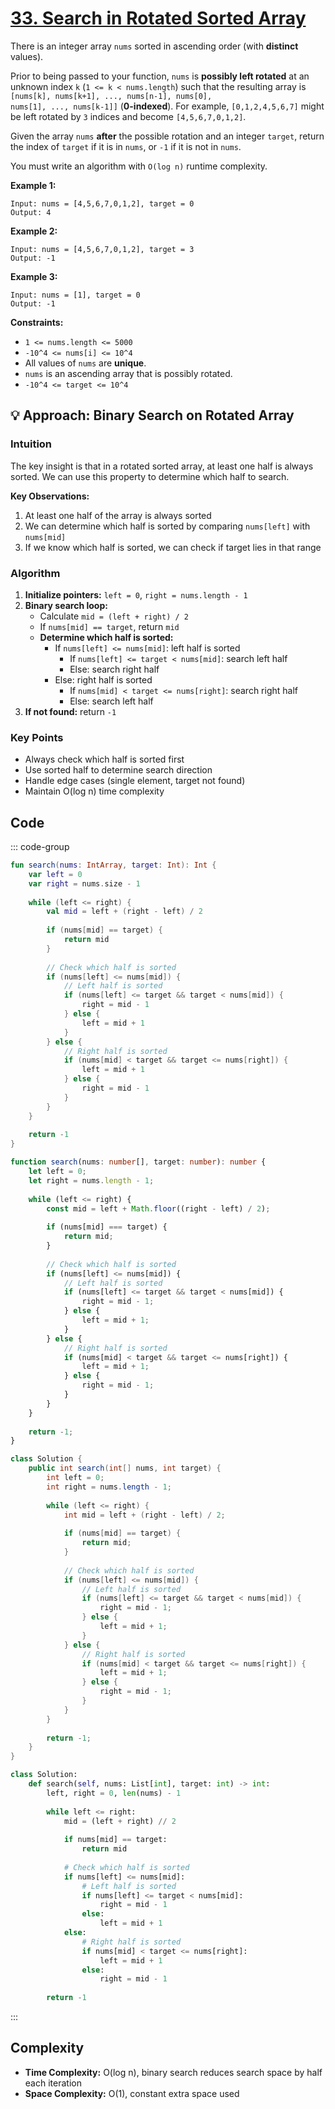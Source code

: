 # [33. Search in Rotated Sorted Array](https://leetcode.com/problems/search-in-rotated-sorted-array/description/?envType=study-plan-v2&envId=top-interview-150)<Badge type="warning" text="Medium" />

There is an integer array <code>nums</code> sorted in ascending order (with **distinct** values).

Prior to being passed to your function, <code>nums</code> is **possibly left rotated** at an unknown index <code>k</code> (<code>1 <= k < nums.length</code>) such that the resulting array is <code>[nums[k], nums[k+1], ..., nums[n-1], nums[0], nums[1], ..., nums[k-1]]</code> (**0-indexed**). For example, <code>[0,1,2,4,5,6,7]</code> might be left rotated by <code>3</code> indices and become <code>[4,5,6,7,0,1,2]</code>.

Given the array <code>nums</code> **after** the possible rotation and an integer <code>target</code>, return the index of <code>target</code> if it is in <code>nums</code>, or <code>-1</code> if it is not in <code>nums</code>.

You must write an algorithm with <code>O(log n)</code> runtime complexity.

**Example 1:** 

```
Input: nums = [4,5,6,7,0,1,2], target = 0
Output: 4
```

**Example 2:** 

```
Input: nums = [4,5,6,7,0,1,2], target = 3
Output: -1
```

**Example 3:** 

```
Input: nums = [1], target = 0
Output: -1
```

**Constraints:** 

- <code>1 <= nums.length <= 5000</code>
- <code>-10^4 <= nums[i] <= 10^4</code>
- All values of <code>nums</code> are **unique**.
- <code>nums</code> is an ascending array that is possibly rotated.
- <code>-10^4 <= target <= 10^4</code>

## 💡 Approach: Binary Search on Rotated Array

### Intuition

The key insight is that in a rotated sorted array, at least one half is always sorted. We can use this property to determine which half to search.

**Key Observations:**
1. At least one half of the array is always sorted
2. We can determine which half is sorted by comparing `nums[left]` with `nums[mid]`
3. If we know which half is sorted, we can check if target lies in that range

### Algorithm

1. **Initialize pointers:** `left = 0`, `right = nums.length - 1`
2. **Binary search loop:**
   - Calculate `mid = (left + right) / 2`
   - If `nums[mid] == target`, return `mid`
   - **Determine which half is sorted:**
     - If `nums[left] <= nums[mid]`: left half is sorted
       - If `nums[left] <= target < nums[mid]`: search left half
       - Else: search right half
     - Else: right half is sorted
       - If `nums[mid] < target <= nums[right]`: search right half
       - Else: search left half
3. **If not found:** return `-1`

### Key Points

- Always check which half is sorted first
- Use sorted half to determine search direction
- Handle edge cases (single element, target not found)
- Maintain O(log n) time complexity

## Code

::: code-group

```kotlin [Kotlin]
fun search(nums: IntArray, target: Int): Int {
    var left = 0
    var right = nums.size - 1
    
    while (left <= right) {
        val mid = left + (right - left) / 2
        
        if (nums[mid] == target) {
            return mid
        }
        
        // Check which half is sorted
        if (nums[left] <= nums[mid]) {
            // Left half is sorted
            if (nums[left] <= target && target < nums[mid]) {
                right = mid - 1
            } else {
                left = mid + 1
            }
        } else {
            // Right half is sorted
            if (nums[mid] < target && target <= nums[right]) {
                left = mid + 1
            } else {
                right = mid - 1
            }
        }
    }
    
    return -1
}
```

```typescript [TypeScript]
function search(nums: number[], target: number): number {
    let left = 0;
    let right = nums.length - 1;
    
    while (left <= right) {
        const mid = left + Math.floor((right - left) / 2);
        
        if (nums[mid] === target) {
            return mid;
        }
        
        // Check which half is sorted
        if (nums[left] <= nums[mid]) {
            // Left half is sorted
            if (nums[left] <= target && target < nums[mid]) {
                right = mid - 1;
            } else {
                left = mid + 1;
            }
        } else {
            // Right half is sorted
            if (nums[mid] < target && target <= nums[right]) {
                left = mid + 1;
            } else {
                right = mid - 1;
            }
        }
    }
    
    return -1;
}
```

```java [Java]
class Solution {
    public int search(int[] nums, int target) {
        int left = 0;
        int right = nums.length - 1;
        
        while (left <= right) {
            int mid = left + (right - left) / 2;
            
            if (nums[mid] == target) {
                return mid;
            }
            
            // Check which half is sorted
            if (nums[left] <= nums[mid]) {
                // Left half is sorted
                if (nums[left] <= target && target < nums[mid]) {
                    right = mid - 1;
                } else {
                    left = mid + 1;
                }
            } else {
                // Right half is sorted
                if (nums[mid] < target && target <= nums[right]) {
                    left = mid + 1;
                } else {
                    right = mid - 1;
                }
            }
        }
        
        return -1;
    }
}
```

```python [Python]
class Solution:
    def search(self, nums: List[int], target: int) -> int:
        left, right = 0, len(nums) - 1
        
        while left <= right:
            mid = (left + right) // 2
            
            if nums[mid] == target:
                return mid
            
            # Check which half is sorted
            if nums[left] <= nums[mid]:
                # Left half is sorted
                if nums[left] <= target < nums[mid]:
                    right = mid - 1
                else:
                    left = mid + 1
            else:
                # Right half is sorted
                if nums[mid] < target <= nums[right]:
                    left = mid + 1
                else:
                    right = mid - 1
        
        return -1
```

:::

## Complexity

- **Time Complexity:** O(log n), binary search reduces search space by half each iteration
- **Space Complexity:** O(1), constant extra space used